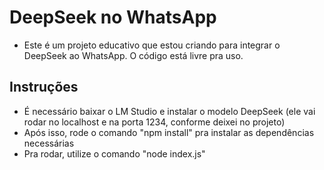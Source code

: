 # DeepSeek no WhatsApp
- Este é um projeto educativo que estou criando para integrar o DeepSeek ao WhatsApp. O código está livre pra uso.

## Instruções
- É necessário baixar o LM Studio e instalar o modelo DeepSeek (ele vai rodar no localhost e na porta 1234, conforme deixei no projeto)
- Após isso, rode o comando "npm install" pra instalar as dependências necessárias
- Pra rodar, utilize o comando "node index.js"
